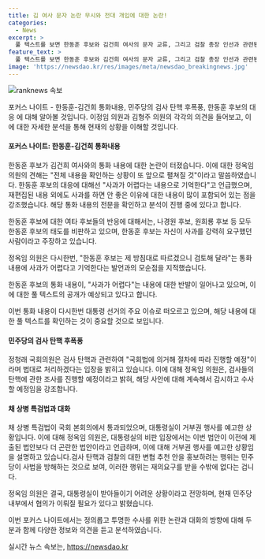 ```yaml
---
title: 김 여사 문자 논란 무시와 전대 개입에 대한 논란!
categories:
  - News
excerpt: >
  풀 텍스트를 보면 한동훈 후보와 김건희 여사의 문자 교류, 그리고 검찰 총장 인선과 관련된 정치적 갈등이 논란이 되고 있는 상황을 보여주고 있습니다. 한동훈 후보가 논란을 빚은 문자의 풀 텍스트 확인과 관련하여 논의가 진행되고, 민주당은 검찰 관련 탄핵에 대한 조사를 법과 원칙에 따라 진행할 예정임을 강조합니다. 또한, 채 상병 특검법이 국회 본회의에서 통과되었으며, 대통령실도 비판의 입장을 내놓고 거부권 행사를 예고했습니다. 이에 대해 다른 의원들 간의 협상이 진행되고 있지만, 대통령실이 이를 받아들이기 어렵다는 것이 전망됩니다.
feature_text: >
  풀 텍스트를 보면 한동훈 후보와 김건희 여사의 문자 교류, 그리고 검찰 총장 인선과 관련된 정치적 갈등이 논란이 되고 있는 상황을 보여주고 있습니다. 한동훈 후보가 논란을 빚은 문자의 풀 텍스트 확인과 관련하여 논의가 진행되고, 민주당은 검찰 관련 탄핵에 대한 조사를 법과 원칙에 따라 진행할 예정임을 강조합니다. 또한, 채 상병 특검법이 국회 본회의에서 통과되었으며, 대통령실도 비판의 입장을 내놓고 거부권 행사를 예고했습니다. 이에 대해 다른 의원들 간의 협상이 진행되고 있지만, 대통령실이 이를 받아들이기 어렵다는 것이 전망됩니다.
image: 'https://newsdao.kr/res/images/meta/newsdao_breakingnews.jpg'
---
```


<p><img src="https://newsdao.kr/res/images/meta/newsdao_breakingnews.jpg" alt="ranknews 속보" /></p>

<p>포커스 나이트 - 한동훈-김건희 통화내용, 민주당의 검사 탄핵 후폭풍, 한동훈 후보의 대응 에 대해 알아볼 것입니다. 이정임 의원과 김형주 의원의 각각의 의견을 들어보고, 이에 대한 자세한 분석을 통해 현재의 상황을 이해할 것입니다. </p>

<h4>포커스 나이트: 한동훈-김건희 통화내용</h4>

<p>한동훈 후보가 김건희 여사와의 통화 내용에 대한 논란이 터졌습니다. 이에 대한 정옥임 의원의 견해는 "전체 내용을 확인하는 상황이 또 앞으로 펼쳐질 것"이라고 말씀하였습니다. 한동훈 후보의 대응에 대해선 "사과가 어렵다는 내용으로 기억한다"고 언급했으며, 재편집된 내용 외에도 사과를 하면 안 좋은 이유에 대한 내용이 많이 포함되어 있는 점을 강조했습니다. 해당 통화 내용의 전문을 확인하고 분석이 진행 중에 있다고 합니다.</p>

<p>한동훈 후보에 대한 여타 후보들의 반응에 대해서는, 나경원 후보, 원희룡 후보 등 모두한동훈 후보의 태도를 비판하고 있으며, 한동훈 후보는 자신이 사과를 강력히 요구했던 사람이라고 주장하고 있습니다.</p>

<p>정옥임 의원은 다시한번, "한동훈 후보는 제 방침대로 따르겠으니 검토해 달라"는 통화 내용에 사과가 어렵다고 기억한다는 발언과의 모순점을 지적했습니다.</p>

<p>한동훈 후보의 통화 내용이, "사과가 어렵다"는 내용에 대한 반발이 일어나고 있으며, 이에 대한 풀 텍스트의 공개가 예상되고 있다고 합니다.</p>

<p>이번 통화 내용이 다시한번 대통령 선거의 주요 이슈로 떠오르고 있으며, 해당 내용에 대한 풀 텍스트를 확인하는 것이 중요할 것으로 보입니다.</p>

<h4>민주당의 검사 탄핵 후폭풍</h4>

<p>정청래 국회의원은 검사 탄핵과 관련하여 "국회법에 의거해 절차에 따라 진행할 예정"이라며 법대로 처리하겠다는 입장을 밝히고 있습니다. 이에 대해 정옥임 의원은, 검사들의 탄핵에 관한 조사를 진행할 예정이라고 밝혀, 해당 사안에 대해 계속해서 감시하고 수사할 예정임을 강조합니다.</p>

<h4>채 상병 특검법과 대화</h4>

<p>채 상병 특검법이 국회 본회의에서 통과되었으며, 대통령실이 거부권 행사를 예고한 상황입니다. 이에 대해 정옥임 의원은, 대통령실의 비판 입장에서는 이번 법안이 이전에 제출된 법안보다 더 곤란한 법안이라고 언급하며, 이에 대해 거부권 행사를 예고한 상황임을 설명하고 있습니다.검사 탄핵과 검찰의 대한 변협 추천 안을 홍보하려는 행위는 민주당이 사법을 방해하는 것으로 보여, 이러한 행위는 재의요구를 받을 수밖에 없다는 겁니다.</p>

<p>정옥임 의원은 결국, 대통령실이 받아들이기 어려운 상황이라고 전망하며, 현재 민주당 내부에서 협의가 이뤄질 필요가 있다고 밝혔습니다.</p>

<p>이번 포커스 나이트에서는 정의롭고 투명한 수사를 위한 논란과 대화의 방향에 대해 두 분과 함께 다양한 정보와 의견을 듣고 분석하였습니다.</p>
실시간 뉴스 속보는, <a href="https://newsdao.kr" rel="dofollow">https://newsdao.kr</a>



